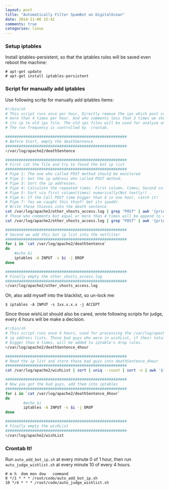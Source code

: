 ```yaml
---
layout: post
title: "Automatically Filter SpamBot on DigitalOcean"
date: 2014-11-06 15:41
comments: true
categories: linux
---
```

### Setup iptables
Install iptables-persistent, so that the iptables rules will be saved even reboot the machine:    

```
# apt-get update
# apt-get install iptables-persistent

```
### Script for manually add iptables
Use following scritp for manually add iptables items:     

``` sh
#!/bin/sh
# This script runs once per hour, Directly remove the ips which post comments
# more than 4 times per hour. And who comments less than 3 times we should sent
# its ip to old ips file. The old ips files will be used for analyse once per day
# The run frequency is controlled by  crontab.   

######################################################
# Before Start, empty the deathSentence
######################################################
>/var/log/apache2/deathSentence

######################################################
# First cat the file and try to found the bot ip list
######################################################
# Pipe 1: The one who called POST method should be monitored
# Pipe 2: Get the ip address who called POST method.
# Pipe 3: Sort the ip addresses. 
# Pipe 4: Calculate the repeated times. First column, times; Second column, ip address.
# Pipe 5: Sort via first column(times) numerically(Not textly!) .
# Pipe 6: If the Call POST time bigger than 4 in one hour, catch it!
# Pipe 7: Yes we caught this thief! Get its ipaddr.
# Write these thieves into the death sentence
cat /var/log/apache2/other_vhosts_access.log | grep "POST" | awk '{print $2}' | sort | uniq --count | sort -n | awk '$1>4' | awk {'print $2'}>/var/log/apache2/deathSentence
# Those who comments but equal or more than 4 times will be append to wishList
cat /var/log/apache2/other_vhosts_access.log | grep "POST" | awk '{print $2}' | sort | uniq --count | sort -n | awk '$1<5' | awk {'print $2'}>>/var/log/apache2/wishList

######################################################
# Second we add this bot ip list into the netfilter
######################################################
for i in `cat /var/log/apache2/deathSentence`
do
	#echo $i
	iptables -A INPUT -s $i -j DROP
done

######################################################
# Finally empty the other_vhosts_access.log
######################################################
>/var/log/apache2/other_vhosts_access.log

```
Oh, also add myself into the blacklist, so un-lock me:    

```
$ iptables -A INPUT -s 1xx.x.x.x -j ACCEPT

```

Since those wishList should also be cared, wrote following scripts for judge, every 4 hours will be make a decision.     

```sh 
#!/bin/sh
# This script runs once 4 hours, used for processing the /var/log/apache2/wishList
# ip address lists. Those bad guys who were in wishList, if their total appear times
# bigger than 4 times, will be added to iptable's drop rules.
>/var/log/apache2/deathSentence_4hour

######################################################
# Read the ip list and store those bad guys into deathSentence_4hour
######################################################
cat /var/log/apache2/wishList | sort | uniq --count | sort -n | awk '$1>4' | awk {'$print $2'}>/var/log/apache2/deathSentence_4hour

######################################################
# Now you got the bad guys, add them into iptables
######################################################
for i in `cat /var/log/apache2/deathSentence_4hour`
do
        #echo $i
        iptables -A INPUT -s $i -j DROP
done

######################################################
# Finally empty the wishList
######################################################
>/var/log/apache2/wishList

```
### Crontab It!
Run `auto_add_bot_ip.sh` at every minute 0 of 1 hour, then run `auto_judge_wishlist.sh` at every minute 10 of every 4 hours.    

```
# m h  dom mon dow   command
0 */1 * * * /root/code/auto_add_bot_ip.sh
10 */4 * * * /root/code/auto_judge_wishlist.sh

```
